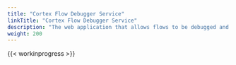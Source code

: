 ```yaml
---
title: "Cortex Flow Debugger Service"
linkTitle: "Cortex Flow Debugger Service"
description: "The web application that allows flows to be debugged and executed. Used by Cortex Studio to debug flows and provide block information."
weight: 200
---
```


{{< workinprogress >}}
